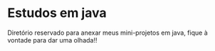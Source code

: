 # Estudos em java
Diretório reservado para anexar meus mini-projetos em java, fique à vontade para dar uma olhada!!
